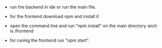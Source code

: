 - run the backend in ide or run the main file.

- for the frontend download npm and install it
- open the command line and run "npm install" on the main directory wich is /frontend
- for runing the frontend run "npm start".
